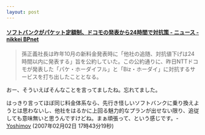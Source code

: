 ```yaml
---
layout: post
---
```

<h4><a href="http://www.nikkeibp.co.jp/news/flash/524409.html">ソフトバンクがパケット定額制、ドコモの発表から24時間で対抗策 - ニュース - nikkei BPnet</a></h4>
<blockquote><p>孫正義社長は昨年10月の新料金発表時に「他社の追随、対抗値下げは24時間以内に発表する」旨を公約していた。この公約通りに、昨日NTTドコモが発表した「パケ・ホーダイフル」と「Biz・ホーダイ」に対抗するサービスを打ち出したこととなる。</p>
</blockquote>
<p>おー、そういえばそんなことを言ってましたね。忘れてました。</p>
<p>はっきり言ってほぼ同じ料金体系なら、先行き怪しいソフトバンクに乗り換えようとは思わないし、他社をはるかに上回る魅力的なプランが出せない限り、追従しても意味無いと思うんですけどね。まぁ頑張って、という感じです。- <a href="/?page=Yoshimov" class="wikipage">Yoshimov</a> (2007年02月02日 17時43分19秒)</p>
